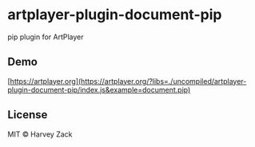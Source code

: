 # artplayer-plugin-document-pip

pip plugin for ArtPlayer

## Demo

[https://artplayer.org](https://artplayer.org/?libs=./uncompiled/artplayer-plugin-document-pip/index.js&example=document.pip)

## License

MIT © Harvey Zack
